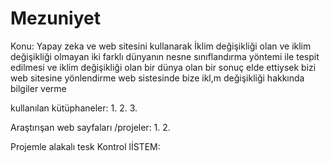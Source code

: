 # Mezuniyet
Konu: Yapay zeka ve web sitesini kullanarak İklim değişikliği olan ve iklim değişikliği olmayan iki farklı dünyanın nesne sınıflandırma yöntemi ile tespit edilmesi ve iklim değişikliği olan bir dünya olan bir sonuç elde ettiysek bizi web sitesine yönlendirme web sistesinde bize ikl,m değişikliği hakkında bilgiler verme 


kullanılan kütüphaneler:
1.
2.
3.


Araştırışan web sayfaları /projeler:
1.
2.

Projemle alakalı tesk Kontrol lİSTEM:
